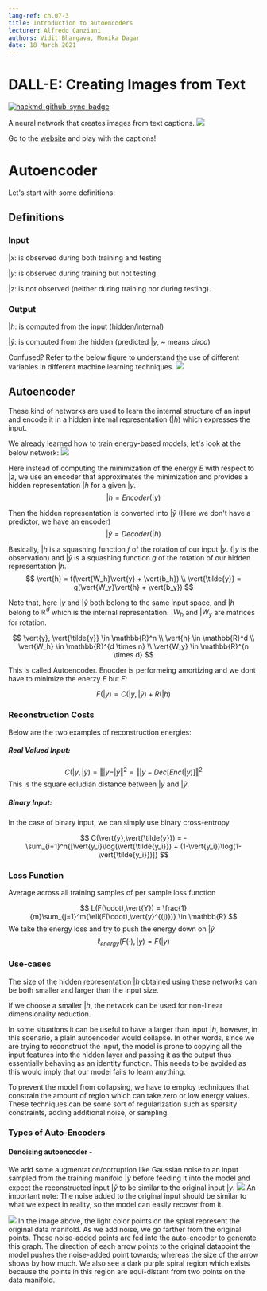 ```yaml
---
lang-ref: ch.07-3
title: Introduction to autoencoders
lecturer: Alfredo Canziani
authors: Vidit Bhargava, Monika Dagar
date: 18 March 2021
---
```


# DALL-E: Creating Images from Text

[![hackmd-github-sync-badge](https://hackmd.io/usp9PiUGRdGQzD93wE8Bsw/badge)](https://hackmd.io/usp9PiUGRdGQzD93wE8Bsw)

A neural network that creates images from text captions. 
![](https://i.imgur.com/FosonFM.jpg)


Go to the [website](https://openai.com/blog/dall-e/) and play with the captions! 

# Autoencoder
Let's start with some definitions:

## Definitions
$\newcommand{\vert}{\boldsymbol}$
### Input
$\vert{x}$: is observed during both training and testing 

$\vert{y}$: is observed during training but not testing

$\vert{z}$: is not observed (neither during training nor during testing).

### Output
$\vert{h}$: is computed from the input (hidden/internal)

$\vert{\tilde{y}}$: is computed from the hidden (predicted $\vert{y}$, ~ means $circa$)

Confused?
Refer to the below figure to understand the use of different variables in different machine learning techniques.
![](https://i.imgur.com/Y4CFlZc.png)

## Autoencoder

These kind of networks are used to learn the internal structure of an input and encode it in a hidden internal representation ($\vert{h}$) which expresses the input.

We already learned how to train energy-based models, let's look at the below network:
![](https://i.imgur.com/NAUmcJd.png)

Here instead of computing the minimization of the energy $E$ with respect to $\vert{z}$, we use an encoder that approximates the minimization and provides a hidden representation $\vert{h}$ for a given $\vert{y}$.
$$
\vert{h} = Encoder(\vert{y})
$$

Then the hidden representation is converted into $\vert{\tilde{y}}$ (Here we don't have a predictor, we have an encoder)
$$
\vert{\tilde{y}}= Decoder(\vert{h})
$$

Basically, $\vert{h}$ is a squashing function $f$ of the rotation of our input $\vert{y}$. ($\vert{y}$ is the observation) and $\vert{\tilde{y}}$ is a squashing function $g$ of the rotation of our hidden representation $\vert{h}$.
$$
\vert{h} = f(\vert{W_h}\vert{y} + \vert{b_h}) \\
\vert{\tilde{y}} = g(\vert{W_y}\vert{h} + \vert{b_y})
$$

Note that, here $\vert{y}$ and $\vert{\tilde{y}}$ both belong to the same input space, and $\vert{h}$ belong to $\mathbb{R}^d$ which is the internal representation. $\vert{W_h}$ and $\vert{W_y}$ are matrices for rotation.

$$
\vert{y}, \vert{\tilde{y}} \in \mathbb{R}^n \\
\vert{h} \in \mathbb{R}^d \\
\vert{W_h} \in \mathbb{R}^{d \times n} \\
\vert{W_y} \in \mathbb{R}^{n \times d}
$$

This is called Autoencoder. Enocder is performeing amortizing and we dont have to minimize the enerzy  $E$ but $F$:

$$
F(\vert{y}) = C(\vert{y},\vert{\tilde{y}}) + R(\vert{h})
$$

### Reconstruction Costs
Below are the two examples of reconstruction energies:
##### Real Valued Input:
$$
C(\vert{y},\vert{\tilde{y}}) = \Vert \vert{y}-\vert{\tilde{y}} \Vert^2 =  \Vert \vert{y}-Dec[Enc(\vert{y})] \Vert^2
$$
This is the square ecludian distance between $\vert{y}$ and $\vert{\tilde{y}}$.

##### Binary Input:
In the case of binary input, we can simply use binary cross-entropy

$$
C(\vert{y},\vert{\tilde{y}}) = - \sum_{i=1}^n{[\vert{y_i}\log(\vert{\tilde{y_i}}) + (1-\vert{y_i})\log(1-\vert{\tilde{y_i}})]}
$$

### Loss Function
Average across all training samples of per sample loss function

$$
L(F(\cdot),\vert{Y}) = \frac{1}{m}\sum_{j=1}^m{\ell(F(\cdot),\vert{y}^{(j)})} \in \mathbb{R}
$$
We take the energy loss and try to push the energy down on $\vert{\tilde{y}}$
$$
\ell_{energy}(F(\cdot),\vert{y}) = F(\vert{y})
$$


### Use-cases
The size of the hidden representation $\vert{h}$ obtained using these networks can be both smaller and larger than the input size. 

If we choose a smaller $\vert{h}$, the network can be used for non-linear dimensionality reduction.

In some situations it can be useful to have a larger than input $\vert{h}$, however, in this scenario, a plain autoencoder would collapse. In other words, since we are trying to reconstruct the input, the model is prone to copying all the input features into the hidden layer and passing it as the output thus essentially behaving as an identity function. This needs to be avoided as this would imply that our model fails to learn anything.

To prevent the model from collapsing, we have to employ techniques that constrain the amount of region which can take zero or low energy values. These techniques can be some sort of regularization such as sparsity constraints, adding additional noise, or sampling.

### Types of Auto-Encoders

#### Denoising autoencoder - 

We add some augmentation/corruption like Gaussian noise to an input sampled from the training manifold $\vert{\hat{y}}$ before feeding it into the model and expect the reconstructed input $\vert{\tilde{y}}$ to be similar to the original input $\vert{y}$.
![](https://i.imgur.com/WVcDLns.png)
An important note: The noise added to the original input should be similar to what we expect in reality, so the model can easily recover from it.


![](https://i.imgur.com/j1CQe3T.jpg)
In the image above, the light color points on the spiral represent the original data manifold. As we add noise, we go farther from the original points. These noise-added points are fed into the auto-encoder to generate this graph. 
The direction of each arrow points to the original datapoint the model pushes the noise-added point towards; whereas the size of the arrow shows by how much. 
We also see a dark purple spiral region which exists because the points in this region are equi-distant from two points on the data manifold. 
